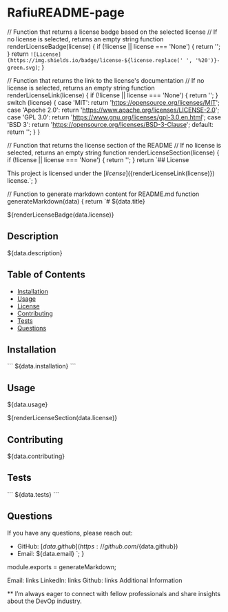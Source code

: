 # RafiuREADME-page
// Function that returns a license badge based on the selected license
// If no license is selected, returns an empty string
function renderLicenseBadge(license) {
  if (!license || license === 'None') {
    return '';
  }
  return `![License](https://img.shields.io/badge/license-${license.replace(' ', '%20')}-green.svg)`;
}

// Function that returns the link to the license's documentation
// If no license is selected, returns an empty string
function renderLicenseLink(license) {
  if (!license || license === 'None') {
    return '';
  }
  switch (license) {
    case 'MIT':
      return 'https://opensource.org/licenses/MIT';
    case 'Apache 2.0':
      return 'https://www.apache.org/licenses/LICENSE-2.0';
    case 'GPL 3.0':
      return 'https://www.gnu.org/licenses/gpl-3.0.en.html';
    case 'BSD 3':
      return 'https://opensource.org/licenses/BSD-3-Clause';
    default:
      return '';
  }
}

// Function that returns the license section of the README
// If no license is selected, returns an empty string
function renderLicenseSection(license) {
  if (!license || license === 'None') {
    return '';
  }
  return `## License

This project is licensed under the [${license}](${renderLicenseLink(license)}) license.`;
}

// Function to generate markdown content for README.md
function generateMarkdown(data) {
  return `# ${data.title}

${renderLicenseBadge(data.license)}

## Description
${data.description}

## Table of Contents
- [Installation](#installation)
- [Usage](#usage)
- [License](#license)
- [Contributing](#contributing)
- [Tests](#tests)
- [Questions](#questions)

## Installation
\`\`\`
${data.installation}
\`\`\`

## Usage
${data.usage}

${renderLicenseSection(data.license)}

## Contributing
${data.contributing}

## Tests
\`\`\`
${data.tests}
\`\`\`

## Questions
If you have any questions, please reach out:
- GitHub: [${data.github}](https://github.com/${data.github})
- Email: ${data.email}
`;
}

module.exports = generateMarkdown;


  Email: links
  LinkedIn: links
  Github: links
  Additional Information

 ** I’m always eager to connect with fellow professionals and share insights about the DevOp industry.

